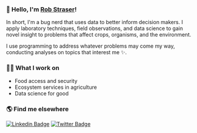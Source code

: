 ### 👋 Hello, I'm [Rob Straser](https://www.robstraser.com)!

In short, I'm a bug nerd that uses data to better inform decision makers. I apply laboratory techniques, field observations, and data science to gain novel insight to problems that affect crops, organisms, and the environment.

I use programming to address whatever problems may come my way, conducting analyses on topics that interest me ✨.


### 👨‍💻 What I work on
<!-- THEMES-LIST:START -->
- Food access and security
- Ecosystem services in agriculture
- Data science for good
<!-- THEMES-LIST:END -->


### 🌎 Find me elsewhere

[![Linkedin Badge](https://img.shields.io/badge/-LinkedIn-blue?style=flat-square&logo=Linkedin&logoColor=white&link=https://www.linkedin.com/in/robstraser/)](https://www.linkedin.com/in/robstraser/)  [![Twitter Badge](https://img.shields.io/badge/-Twitter-1ca0f1?style=flat-square&labelColor=1ca0f1&logo=twitter&logoColor=white&link=https://twitter.com/RobStraser)](https://twitter.com/RobStraser)



